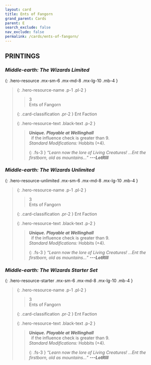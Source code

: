 ```yaml
---
layout: card
title: Ents of Fangorn
grand_parent: Cards
parent: E
search_exclude: false
nav_exclude: false
permalink: /cards/ents-of-fangorn/
---
```


## PRINTINGS


### _Middle-earth: The Wizards Limited_

{: .hero-resource .mx-sm-6 .mx-md-8 .mx-lg-10 .mb-4 }
> {: .hero-resource-name .p-1 .pl-2 }
> > <div class="card-mp">3</div>
> > <div class="card-name">Ents of Fangorn</div>
>
> {: .card-classification .pr-2 }
> Ent Faction
>
> {: .hero-resource-text .black-text .p-2 }
> > _**Unique.**_ ***Playable at Wellinghall*** <br>&ensp;if the influence check is greater than 9.  <br>_Standard Modifications:_ Hobbits (+4). 
> > 
> > {: .fs-3 } 
> > _“Learn now the lore of Living Creatures! ...Ent the firstborn, old as mountains...”_ ***---&#65279;LotRIII*** 
> 

### _Middle-earth: The Wizards Unlimited_

{: .hero-resource-unlimited .mx-sm-6 .mx-md-8 .mx-lg-10 .mb-4 }
> {: .hero-resource-name .p-1 .pl-2 }
> > <div class="card-mp">3</div>
> > <div class="card-name">Ents of Fangorn</div>
>
> {: .card-classification .pr-2 }
> Ent Faction
>
> {: .hero-resource-text .black-text .p-2 }
> > _**Unique.**_ ***Playable at Wellinghall*** <br>&ensp;if the influence check is greater than 9.  <br>_Standard Modifications:_ Hobbits (+4). 
> > 
> > {: .fs-3 } 
> > _“Learn now the lore of Living Creatures! ...Ent the firstborn, old as mountains...”_ ***---&#65279;LotRIII*** 
> 

### _Middle-earth: The Wizards Starter Set_

{: .hero-resource-starter .mx-sm-6 .mx-md-8 .mx-lg-10 .mb-4 }
> {: .hero-resource-name .p-1 .pl-2 }
> > <div class="card-mp">3</div>
> > <div class="card-name">Ents of Fangorn</div>
>
> {: .card-classification .pr-2 }
> Ent Faction
>
> {: .hero-resource-text .black-text .p-2 }
> > _**Unique.**_ ***Playable at Wellinghall*** <br>&ensp;if the influence check is greater than 9.  <br>_Standard Modifications:_ Hobbits (+4). 
> > 
> > {: .fs-3 } 
> > _“Learn now the lore of Living Creatures! ...Ent the firstborn, old as mountains...”_ ***---&#65279;LotRIII*** 
> 
